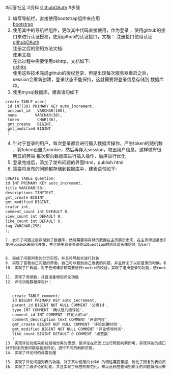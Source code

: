#问答社区
#资料
[GithubOAuth](https://developer.github.com/apps/)
#步骤
1. 编写导航栏，直接使用bootstrap组件来应用  
[bootstrap](https://v3.bootcss.com/components/)
2. 使用其中的导航栏组件，更改其中代码直接使用，作为登录
，使用github的接口来进行认证授权，使用github的认证接口，文档：
注册接口使用认证  
[githubOAuth](https://developer.github.com/apps/building-oauth-apps/creating-an-oauth-app/)  
注册之后的使用方法文档:  
[使用文档](https://developer.github.com/apps/building-oauth-apps/authorizing-oauth-apps/)  
在此过程中需要使用okhttp，文档如下:  
[okhttp](https://square.github.io/okhttp/)  
使用这些技术完成github的授权登录，但是出现每次服务器重启之后，session会重新创建，登录状态不能保持，这就需要将登录信息存储到
数据库中。
3. 使用mysql数据库，建表语句如下  
```$xslt
create TABLE user(
 id INT(30) PRIMARY KEY auto_increment,
 account_id   VARCHAR(100),
 name        VARCHAR(30),
 token        CHAR(36),
 gmt_create   BIGINT,
 gmt_modified BIGINT
 )
```
4. 针对于登录的用户，每次登录都会进行插入数据库操作，产生token的随机数
，将token设置为cookie，然后再存入session，取出用户信息，这样做有很明显的弊端
每次都向数据库进行插入操作，后序进行优化
5. 登录完成后，添加了发布问题的界面html，publish.html
6. 需要将发布的问题都存储到数据库中，建表语句如下:  
```css
CREATE TABLE question(
id INT PRIMARY KEY auto_increment,
title VARCHAR(50),
descriptions TINYTEXT,
gmt_create BIGINT,
gmt_modified BIGINT,
crator int,
comment_count int DEFAULT 0,
view_count int DEFAULT 0,
like_count int DEFAULT 0,
tag VARCHAR(256)
);

7. 发布了问题之后存储到了数据库，然后需要将存储的数据在主页展示出来，在主页添加拿出存储的数据的方法，对主页进行修改
使用lombok来简化开发，并且使用双表查询查出Question的信息及头像信息（User）


8. 完成了问题列表的分页实现，并且将导航栏进行封装
9. 实现了查看自己问题的界面，自己可以看到自己发表的问题，并且修复了以前登录的时候，每次登录都会向数据库插入一条数据的问题，现在的模式是如果存在用户，就进行更新，否则进行插入操作
10. 实现了拦截器，对于任何请求都需要进行cookie的校验，实现了退出登录的功能，使cookie变为空。

11. 实现了阅读数，并且准备增加评论功能  
12. 评论功能数据库设计：  
 

   create TABLE comment(
   id BIGINT PRIMARY KEY auto_increment,
   parent_id BIGINT NOT NULL COMMENT '父类id',
   type INT COMMENT '确认是几级评论',
   comment_id INT COMMENT '评论人的id',
   comment_description text COMMENT '评论内容',
   gmt_create BIGINT NOT NULL COMMENT '评论创建时间',
   gmt_modified BIGINT NOT NULL COMMENT '评论修改时间',
   like_count BIGINT DEFAULT 0 COMMENT '点赞数'
   )
13. 实现评论功能采用前后端分离的思想，使评论在页面上进行局部刷新即可，实现评论的接口，  
对于回复的是问题或者是评论，进行不同的刷新页面。
14. 实现了评论时的异常处理

15. 实现了评论问题列表的功能，对于其中使用的jdk8 的特性需要掌握，优化了回复列表的页面
16. 实现了二级评论的功能，并且实现了标签的规范化，来以此标签查询到相关的问题展示出来


